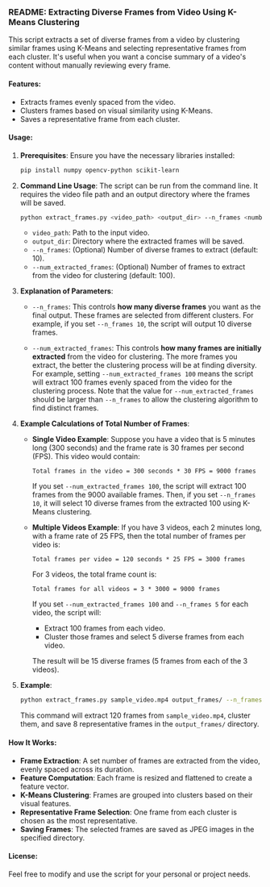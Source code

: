### README: Extracting Diverse Frames from Video Using K-Means Clustering

This script extracts a set of diverse frames from a video by clustering similar frames using K-Means and selecting representative frames from each cluster. It's useful when you want a concise summary of a video's content without manually reviewing every frame.

#### Features:
- Extracts frames evenly spaced from the video.
- Clusters frames based on visual similarity using K-Means.
- Saves a representative frame from each cluster.

#### Usage:
1. **Prerequisites**: Ensure you have the necessary libraries installed:
   ```bash
   pip install numpy opencv-python scikit-learn
   ```

2. **Command Line Usage**:
   The script can be run from the command line. It requires the video file path and an output directory where the frames will be saved.

   ```bash
   python extract_frames.py <video_path> <output_dir> --n_frames <number_of_frames> --num_extracted_frames <total_frames_to_sample>
   ```

   - `video_path`: Path to the input video.
   - `output_dir`: Directory where the extracted frames will be saved.
   - `--n_frames`: (Optional) Number of diverse frames to extract (default: 10).
   - `--num_extracted_frames`: (Optional) Number of frames to extract from the video for clustering (default: 100).

3. **Explanation of Parameters**:
   - `--n_frames`: This controls **how many diverse frames** you want as the final output. These frames are selected from different clusters. For example, if you set `--n_frames 10`, the script will output 10 diverse frames.
   
   - `--num_extracted_frames`: This controls **how many frames are initially extracted** from the video for clustering. The more frames you extract, the better the clustering process will be at finding diversity. For example, setting `--num_extracted_frames 100` means the script will extract 100 frames evenly spaced from the video for the clustering process. Note that the value for `--num_extracted_frames` should be larger than `--n_frames` to allow the clustering algorithm to find distinct frames.

4. **Example Calculations of Total Number of Frames**:

   - **Single Video Example**:
     Suppose you have a video that is 5 minutes long (300 seconds) and the frame rate is 30 frames per second (FPS). This video would contain:
     ```plaintext
     Total frames in the video = 300 seconds * 30 FPS = 9000 frames
     ```

     If you set `--num_extracted_frames 100`, the script will extract 100 frames from the 9000 available frames. Then, if you set `--n_frames 10`, it will select 10 diverse frames from the extracted 100 using K-Means clustering.

   - **Multiple Videos Example**:
     If you have 3 videos, each 2 minutes long, with a frame rate of 25 FPS, then the total number of frames per video is:
     ```plaintext
     Total frames per video = 120 seconds * 25 FPS = 3000 frames
     ```

     For 3 videos, the total frame count is:
     ```plaintext
     Total frames for all videos = 3 * 3000 = 9000 frames
     ```

     If you set `--num_extracted_frames 100` and `--n_frames 5` for each video, the script will:
     - Extract 100 frames from each video.
     - Cluster those frames and select 5 diverse frames from each video.

     The result will be 15 diverse frames (5 frames from each of the 3 videos).

5. **Example**:
   ```bash
   python extract_frames.py sample_video.mp4 output_frames/ --n_frames 8 --num_extracted_frames 120
   ```

   This command will extract 120 frames from `sample_video.mp4`, cluster them, and save 8 representative frames in the `output_frames/` directory.

#### How It Works:
- **Frame Extraction**: A set number of frames are extracted from the video, evenly spaced across its duration.
- **Feature Computation**: Each frame is resized and flattened to create a feature vector.
- **K-Means Clustering**: Frames are grouped into clusters based on their visual features.
- **Representative Frame Selection**: One frame from each cluster is chosen as the most representative.
- **Saving Frames**: The selected frames are saved as JPEG images in the specified directory.

#### License:
Feel free to modify and use the script for your personal or project needs.
